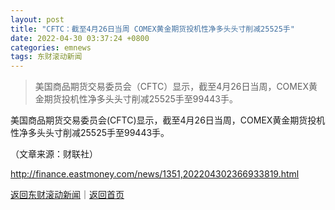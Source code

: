 ```yaml
---
layout: post
title: "CFTC：截至4月26日当周 COMEX黄金期货投机性净多头头寸削减25525手"
date: 2022-04-30 03:37:24 +0800
categories: emnews
tags: 东财滚动新闻
---
```

> 美国商品期货交易委员会（CFTC）显示，截至4月26日当周，COMEX黄金期货投机性净多头头寸削减25525手至99443手。

<p>美国商品期货交易委员会(CFTC)显示，截至4月26日当周，COMEX黄金期货投机性净多头头寸削减25525手至99443手。</p><p class="em_media">（文章来源：财联社）</p>

<http://finance.eastmoney.com/news/1351,202204302366933819.html>

[返回东财滚动新闻](//finews.withounder.com/emnews/)｜[返回首页](//finews.withounder.com/)